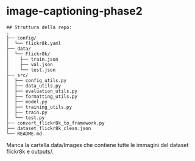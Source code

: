 # image-captioning-phase2
```
## Struttura della repo:
.
├── config/
│  └── flickr8k.yaml
├── data/
│  └── Flickr8k/
│    ├── train.json
│    ├── val.json
│    └── test.json
├── src/
│  ├── config_utils.py
│  ├── data_utils.py
│  ├── evaluation_utils.py
│  ├── formatting_utils.py
│  ├── model.py
│  ├── training_utils.py
│  ├── train.py
│  └── test.py
├── convert_flickr8k_to_framework.py
├── dataset_flickr8k_clean.json
└── README.md
```
Manca la cartella data/Images che contiene tutte le immagini del dataset flickr8k e outputs/.
